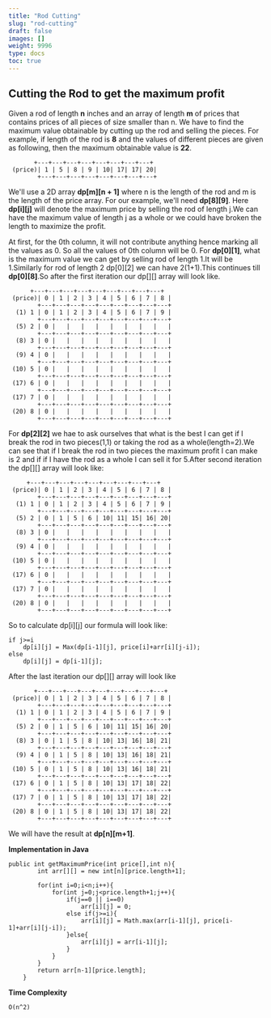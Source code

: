 ```yaml
---
title: "Rod Cutting"
slug: "rod-cutting"
draft: false
images: []
weight: 9996
type: docs
toc: true
---
```


## Cutting the Rod to get the maximum profit
Given a rod of length **n** inches and an array of length **m** of prices that contains prices of all pieces of size smaller than n. We have to find the maximum value obtainable by cutting up the rod and selling the pieces. For example, if length of the rod is **8** and the values of different pieces are given as following, then the maximum obtainable value is **22**.

 

           +---+---+---+---+---+---+---+---+
     (price)| 1 | 5 | 8 | 9 | 10| 17| 17| 20|
            +---+---+---+---+---+---+---+---+

We'll use a 2D array **dp[m][n + 1]** where n is the length of the rod and m is the length of the price array. For our example, we'll need **dp[8][9]**. Here **dp[i][j]** will denote the maximum price by selling the rod of length j.We can have the maximum value of length j as a whole or we could have broken the length to maximize the profit.

At first, for the 0th column, it will not contribute anything hence marking all the values as 0. So all the values of 0th column will be 0. For **dp[0][1]**, what is the maximum value we can get by selling rod of length 1.It will be 1.Similarly for rod of length 2 dp[0][2] we can have 2(1+1).This continues till **dp[0][8]**.So after the first iteration our dp[][] array will look like.


 

          +---+---+---+---+---+---+---+---+---+
     (price)| 0 | 1 | 2 | 3 | 4 | 5 | 6 | 7 | 8 |
            +---+---+---+---+---+---+---+---+---+
      (1) 1 | 0 | 1 | 2 | 3 | 4 | 5 | 6 | 7 | 9 |
            +---+---+---+---+---+---+---+---+---+
      (5) 2 | 0 |   |   |   |   |   |   |   |   |
            +---+---+---+---+---+---+---+---+---+
      (8) 3 | 0 |   |   |   |   |   |   |   |   |
            +---+---+---+---+---+---+---+---+---+
      (9) 4 | 0 |   |   |   |   |   |   |   |   |
            +---+---+---+---+---+---+---+---+---+
     (10) 5 | 0 |   |   |   |   |   |   |   |   |
            +---+---+---+---+---+---+---+---+---+
     (17) 6 | 0 |   |   |   |   |   |   |   |   |
            +---+---+---+---+---+---+---+---+---+
     (17) 7 | 0 |   |   |   |   |   |   |   |   |
            +---+---+---+---+---+---+---+---+---+
     (20) 8 | 0 |   |   |   |   |   |   |   |   |
            +---+---+---+---+---+---+---+---+---+

For **dp[2][2]** we hae to ask ourselves that what is the best I can get if I break the rod in two pieces(1,1) or taking the rod as a whole(length=2).We can see that if I break the rod in two pieces the maximum profit I can make is 2 and if if I have the rod as a whole I can sell it for 5.After second iteration the dp[][] array will look like:

 

         +---+---+---+---+---+---+---+---+---+
     (price)| 0 | 1 | 2 | 3 | 4 | 5 | 6 | 7 | 8 |
            +---+---+---+---+---+---+---+---+---+
      (1) 1 | 0 | 1 | 2 | 3 | 4 | 5 | 6 | 7 | 9 |
            +---+---+---+---+---+---+---+---+---+
      (5) 2 | 0 | 1 | 5 | 6 | 10| 11| 15| 16| 20|
            +---+---+---+---+---+---+---+---+---+
      (8) 3 | 0 |   |   |   |   |   |   |   |   |
            +---+---+---+---+---+---+---+---+---+
      (9) 4 | 0 |   |   |   |   |   |   |   |   |
            +---+---+---+---+---+---+---+---+---+
     (10) 5 | 0 |   |   |   |   |   |   |   |   |
            +---+---+---+---+---+---+---+---+---+
     (17) 6 | 0 |   |   |   |   |   |   |   |   |
            +---+---+---+---+---+---+---+---+---+
     (17) 7 | 0 |   |   |   |   |   |   |   |   |
            +---+---+---+---+---+---+---+---+---+
     (20) 8 | 0 |   |   |   |   |   |   |   |   |
            +---+---+---+---+---+---+---+---+---+ 

So to calculate dp[i][j] our formula will look like:

    if j>=i
        dp[i][j] = Max(dp[i-1][j], price[i]+arr[i][j-i]);
    else
        dp[i][j] = dp[i-1][j];


After the last iteration our dp[][] array will look like

 

           +---+---+---+---+---+---+---+---+---+
     (price)| 0 | 1 | 2 | 3 | 4 | 5 | 6 | 7 | 8 |
            +---+---+---+---+---+---+---+---+---+
      (1) 1 | 0 | 1 | 2 | 3 | 4 | 5 | 6 | 7 | 9 |
            +---+---+---+---+---+---+---+---+---+
      (5) 2 | 0 | 1 | 5 | 6 | 10| 11| 15| 16| 20|
            +---+---+---+---+---+---+---+---+---+
      (8) 3 | 0 | 1 | 5 | 8 | 10| 13| 16| 18| 21|
            +---+---+---+---+---+---+---+---+---+
      (9) 4 | 0 | 1 | 5 | 8 | 10| 13| 16| 18| 21|
            +---+---+---+---+---+---+---+---+---+
     (10) 5 | 0 | 1 | 5 | 8 | 10| 13| 16| 18| 21|
            +---+---+---+---+---+---+---+---+---+
     (17) 6 | 0 | 1 | 5 | 8 | 10| 13| 17| 18| 22|
            +---+---+---+---+---+---+---+---+---+
     (17) 7 | 0 | 1 | 5 | 8 | 10| 13| 17| 18| 22|
            +---+---+---+---+---+---+---+---+---+
     (20) 8 | 0 | 1 | 5 | 8 | 10| 13| 17| 18| 22|
            +---+---+---+---+---+---+---+---+---+

We will have the result at **dp[n][m+1]**.

**Implementation in Java**

    public int getMaximumPrice(int price[],int n){
            int arr[][] = new int[n][price.length+1];
            
            for(int i=0;i<n;i++){
                for(int j=0;j<price.length+1;j++){
                    if(j==0 || i==0)
                        arr[i][j] = 0;
                    else if(j>=i){
                        arr[i][j] = Math.max(arr[i-1][j], price[i-1]+arr[i][j-i]);
                    }else{
                        arr[i][j] = arr[i-1][j];
                    }
                }
            }
            return arr[n-1][price.length];
        }
    
**Time Complexity**

    O(n^2)



